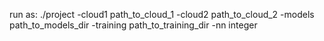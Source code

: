 run as: ./project -cloud1 path_to_cloud_1 -cloud2 path_to_cloud_2 -models path_to_models_dir -training path_to_training_dir -nn integer

